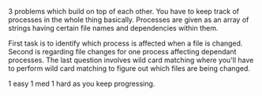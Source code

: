 3 problems which build on top of each other. 
You have to keep track of processes in the whole thing basically. 
Processes are given as an array of strings having certain file names and dependencies within them. 

First task is to identify which process is affected when a file is changed. 
Second is regarding file changes for one process affecting dependant processes. 
The last question involves wild card matching where you'll have to perform wild card matching to figure out which files are being changed. 

1 easy 1 med 1 hard as you keep progressing.